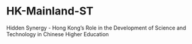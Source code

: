 # HK-Mainland-ST
Hidden Synergy - Hong Kong’s Role in the Development of Science and Technology in Chinese Higher Education
